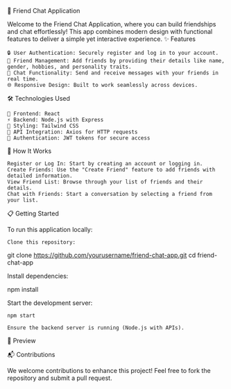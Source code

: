 🌟 Friend Chat Application

Welcome to the Friend Chat Application, where you can build friendships and chat effortlessly!
This app combines modern design with functional features to deliver a simple yet interactive experience.
✨ Features

    🔒 User Authentication: Securely register and log in to your account.
    🤝 Friend Management: Add friends by providing their details like name, gender, hobbies, and personality traits.
    💬 Chat Functionality: Send and receive messages with your friends in real time.
    🌐 Responsive Design: Built to work seamlessly across devices.

🛠️ Technologies Used

    🎨 Frontend: React
    ⚡ Backend: Node.js with Express
    💅 Styling: Tailwind CSS
    📡 API Integration: Axios for HTTP requests
    🔐 Authentication: JWT tokens for secure access

🚀 How It Works

    Register or Log In: Start by creating an account or logging in.
    Create Friends: Use the "Create Friend" feature to add friends with detailed information.
    View Friend List: Browse through your list of friends and their details.
    Chat with Friends: Start a conversation by selecting a friend from your list.

📋 Getting Started

To run this application locally:

    Clone this repository:

git clone https://github.com/yourusername/friend-chat-app.git
cd friend-chat-app

Install dependencies:

npm install

Start the development server:

    npm start

    Ensure the backend server is running (Node.js with APIs).

📸 Preview

📬 Contributions

We welcome contributions to enhance this project! Feel free to fork the repository and submit a pull request.
